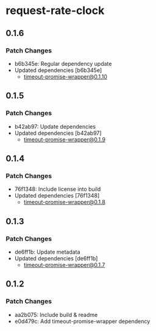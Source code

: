 # request-rate-clock

## 0.1.6

### Patch Changes

- b6b345e: Regular dependency update
- Updated dependencies [b6b345e]
  - timeout-promise-wrapper@0.1.10

## 0.1.5

### Patch Changes

- b42ab97: Update dependencies
- Updated dependencies [b42ab97]
  - timeout-promise-wrapper@0.1.9

## 0.1.4

### Patch Changes

- 76f1348: Include license into build
- Updated dependencies [76f1348]
  - timeout-promise-wrapper@0.1.8

## 0.1.3

### Patch Changes

- de6ff1b: Update metadata
- Updated dependencies [de6ff1b]
  - timeout-promise-wrapper@0.1.7

## 0.1.2

### Patch Changes

- aa2b075: Include build & readme
- e0d479c: Add timeout-promise-wrapper dependency
